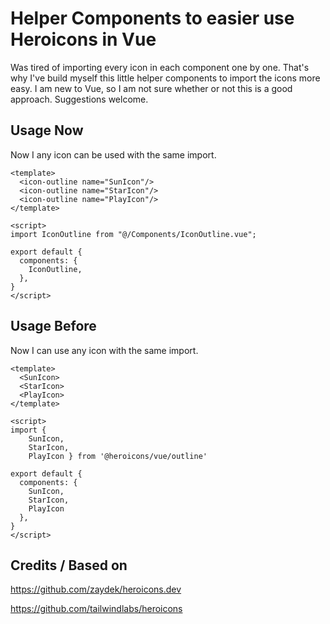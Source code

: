 # Helper Components to easier use Heroicons in Vue

Was tired of importing every icon in each component one by one. That's why I've build myself this little helper components to import the icons more easy. I am new to Vue, so I am not sure whether or not this is a good approach. Suggestions welcome.

## Usage Now

Now I any icon can be used with the same import. 

```vue
<template>
  <icon-outline name="SunIcon"/>
  <icon-outline name="StarIcon"/>
  <icon-outline name="PlayIcon"/>
</template>

<script>
import IconOutline from "@/Components/IconOutline.vue";

export default {
  components: {
    IconOutline,
  },
}
</script>
```

## Usage Before

Now I can use any icon with the same import. 

```vue
<template>
  <SunIcon>
  <StarIcon>
  <PlayIcon>
</template>

<script>
import { 
    SunIcon, 
    StarIcon, 
    PlayIcon } from '@heroicons/vue/outline'

export default {
  components: {
    SunIcon, 
    StarIcon, 
    PlayIcon    
  },
}
</script>
```

## Credits / Based on
https://github.com/zaydek/heroicons.dev

https://github.com/tailwindlabs/heroicons
